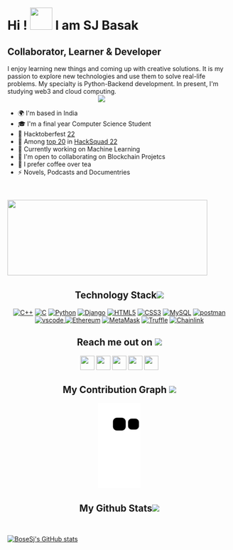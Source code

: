 
<!-- [![An image of @bosesj's Holopin badges, which is a link to view their full Holopin profile](https://holopin.me/bosesj)](https://holopin.io/@bosesj) -->

Hi ! <img src="https://github.com/TheDudeThatCode/TheDudeThatCode/blob/master/Assets/Hi.gif" width="50" height="50"/> I am SJ Basak
================================================================================================================================

Collaborator, Learner & Developer
 ---------------------------------
 
<!-- I'm a passionate about learning and finding creative solutions 💡. I love to explore new technologies and leverage them to solve real-life problems ✨. I am a Python-Backend developer👨‍💻. Also working on Blockchain 🔗 and currently studying Machine Learning 🤖. -->
I enjoy learning new things and coming up with creative solutions. It is my passion to explore new technologies and use them to solve real-life problems. My specialty is Python-Backend development. In present, I'm studying web3 and cloud computing. <img src="https://media.giphy.com/media/lwQ071KVnWUaORbLDc/giphy.gif" align="right" width=300px>
<br>
<br>
* 🌍  I'm based in India 
* 🎓  I'm a final year Computer Science Student
* 🌟  Hacktoberfest [22](https://holopin.me/bosesj) 
* 🏅  Among [top 20](https://www.hacksquad.dev/team/hypnotic-hackers-BjCfG) in [HackSquad 22](https://www.hacksquad.dev/)
* 🧠  Currently working on Machine Learning  
* 🤝  I'm open to collaborating on Blockchain Projetcs
* 🍵  I prefer coffee over tea
* ⚡  Novels, Podcasts and Documentries

<br>
<br>
<a href="https://novu.co/contributors/BoseSj/"><img src="https://contributors.novu.co/profiles/BoseSj-small.jpg" height="170" width="450" alt=""/></a>

<br>
<h2 align="center">Technology Stack<img src="https://media.giphy.com/media/HCwnYWnMgLZUW1BtP2/giphy.gif" width="99"></h2>

<p align="center">
 <a href="https://learn.microsoft.com/en-us/cpp/cpp/?view=msvc-170" target="_blank" rel="noreferrer"><img src="https://raw.githubusercontent.com/danielcranney/readme-generator/main/public/icons/skills/cplusplus-colored.svg" width="36" height="36" alt="C++" /></a> 
<a href="https://learn.microsoft.com/en-us/cpp/c-language/?view=msvc-170" target="_blank" rel="noreferrer"><img src="https://raw.githubusercontent.com/danielcranney/readme-generator/main/public/icons/skills/c-colored.svg" width="36" height="36" alt="C" /></a>
 <a href="https://www.python.org/" target="_blank" rel="noreferrer"><img src="https://raw.githubusercontent.com/danielcranney/readme-generator/main/public/icons/skills/python-colored.svg" width="36" height="36" alt="Python" /></a>
 <a href="https://www.djangoproject.com/" target="_blank" rel="noreferrer"><img src="https://raw.githubusercontent.com/danielcranney/readme-generator/main/public/icons/skills/django-colored.svg" width="36" height="36" alt="Django" /></a>
 <a href="https://developer.mozilla.org/en-US/docs/Glossary/HTML5" target="_blank" rel="noreferrer"><img src="https://raw.githubusercontent.com/danielcranney/readme-generator/main/public/icons/skills/html5-colored.svg" width="36" height="36" alt="HTML5" /></a>
<a href="https://www.w3.org/TR/CSS/#css" target="_blank" rel="noreferrer"><img src="https://raw.githubusercontent.com/danielcranney/readme-generator/main/public/icons/skills/css3-colored.svg" width="36" height="36" alt="CSS3" /></a>
 <a href="https://www.mysql.com/" target="_blank" rel="noreferrer"><img src="https://raw.githubusercontent.com/danielcranney/readme-generator/main/public/icons/skills/mysql-colored.svg" width="36" height="36" alt="MySQL" /></a>
 <a href="https://postman.com" target="_blank" rel="noreferrer"> <img src="https://www.vectorlogo.zone/logos/getpostman/getpostman-icon.svg" alt="postman" width="38" height="38" /> </a>
</a> <a href="https://code.visualstudio.com/" target="_blank" rel="noreferrer"> <img src= "https://user-images.githubusercontent.com/80174214/148330363-07a6087b-fbfd-4a8f-a842-0091329378be.png" alt="vscode" width="40" height="40"/> </a>
 <a href="https://ethereum.org/en/" target="_blank" rel="noreferrer"><img src="https://raw.githubusercontent.com/danielcranney/readme-generator/main/public/icons/skills/ethereum-colored.svg" width="36" height="36" alt="Ethereum" /></a>
<a href="https://metamask.io/" target="_blank" rel="noreferrer"><img src="https://raw.githubusercontent.com/danielcranney/readme-generator/main/public/icons/skills/metamask-colored.svg" width="36" height="36" alt="MetaMask" /></a>
<a href="https://trufflesuite.com" target="_blank" rel="noreferrer"><img src="https://raw.githubusercontent.com/danielcranney/readme-generator/main/public/icons/skills/truffle-colored.svg" width="36" height="36" alt="Truffle" /></a>
<a href="https://chain.link/" target="_blank" rel="noreferrer"><img src="https://raw.githubusercontent.com/danielcranney/readme-generator/main/public/icons/skills/chainlink-colored.svg" width="36" height="36" alt="Chainlink" /></a>
</p>

<h2 align="center">Reach me out on <img src="https://media0.giphy.com/media/jqNPzdTTxQfOgOqpO4/source.gif" width="50"></h2>
<p align="center">
 <a href="https://www.twitter.com/_Bose_Sj_" target="_blank" rel="noreferrer"><img src="https://raw.githubusercontent.com/danielcranney/readme-generator/main/public/icons/socials/twitter.svg" width="32" height="32" /></a>
 <a href="https://www.linkedin.com/in/sj-basak-851253196" target="_blank" rel="noreferrer"><img src="https://raw.githubusercontent.com/danielcranney/readme-generator/main/public/icons/socials/linkedin.svg" width="32" height="32" /></a>
 <a href="https://bosesj.hashnode.dev" target="_blank" rel="noreferrer"><img src="https://raw.githubusercontent.com/danielcranney/readme-generator/main/public/icons/socials/hashnode.svg" width="32" height="32" /></a>
 <a href="https://discord.com/users/SJ#0881" target="_blank" rel="noreferrer"><img src="https://raw.githubusercontent.com/danielcranney/readme-generator/main/public/icons/socials/discord.svg" width="32" height="32" /></a>
 <a href="https://www.dev.to/bosesj" target="_blank" rel="noreferrer"><img src="https://raw.githubusercontent.com/danielcranney/readme-generator/main/public/icons/socials/devdotto.svg" width="32" height="32" /></a>  
<!--  <a href="https://www.hackerrank.com/boseS" target="_blank" rel="noreferrer"><img align="center" src="https://raw.githubusercontent.com/rahuldkjain/github-profile-readme-generator/master/src/images/icons/Social/hackerrank.svg" alt="@boseS" width="25" /></a> -->
</p>

<h2 align="center">
  My Contribution Graph <img src="https://media.giphy.com/media/xUA7aZeLE2e0P7Znz2/giphy.gif" width="50">
</h2>
<p align="center">
  <img src="https://github.com/BoseSj/BoseSj/blob/output/github-contribution-grid-snake.svg" alt="snake"></center>
</p>

<h2 align="center">
  My Github Stats<img src="https://media.giphy.com/media/VgCDAzcKvsR6OM0uWg/giphy.gif" width="50">
</h2>
<br>

<p align = "left">
 <a href="http://www.github.com/BoseSj"><img src="https://github-readme-stats-sigma-five.vercel.app/api?username=BoseSj&show_icons=true&theme=dark&line_height=29&hide=stars" alt="BoseSj's GitHub stats" />
 </a>
</p> 
